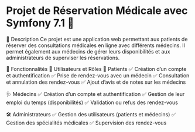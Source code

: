 # Projet de Réservation Médicale avec Symfony 7.1 🏥

📌 Description
Ce projet est une application web permettant aux patients de réserver des consultations médicales en ligne avec différents médecins. Il permet également aux médecins de gérer leurs disponibilités et aux administrateurs de superviser les réservations.

🚀 Fonctionnalités
🔹 Utilisateurs et Rôles
👤 Patients
✅ Création d’un compte et authentification
✅ Prise de rendez-vous avec un médecin
✅ Consultation et annulation des rendez-vous
✅ Ajout d’avis et de notes sur les médecins

🩺 Médecins
✅ Création d’un compte et authentification
✅ Gestion de leur emploi du temps (disponibilités)
✅ Validation ou refus des rendez-vous

🛠 Administrateurs
✅ Gestion des utilisateurs (patients et médecins)
✅ Gestion des spécialités médicales
✅ Supervision des rendez-vous
